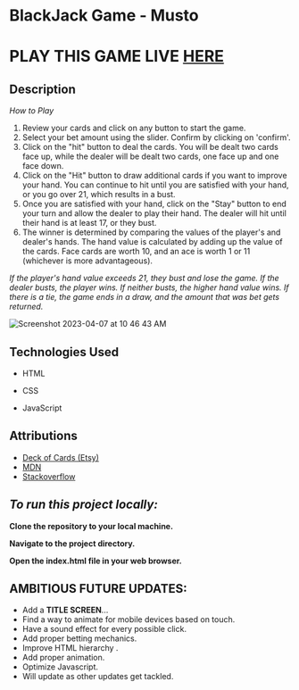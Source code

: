 # **BlackJack Game - Musto**
# **PLAY THIS GAME LIVE [HERE](https://blackjack-musto.netlify.app/)**

## Description
*How to Play*

1. Review your cards and click on any button to start the game. 
2. Select your bet amount using the slider. Confirm by clicking on 'confirm'.
3. Click on the "hit" button to deal the cards. You will be dealt two cards face up, while the dealer will be dealt two cards, one face up and one face down.
4. Click on the "Hit" button to draw additional cards if you want to improve your hand. You can continue to hit until you are satisfied with your hand, or you go over 21, which results in a bust.
5. Once you are satisfied with your hand, click on the "Stay" button to end your turn and allow the dealer to play their hand. The dealer will hit until their hand is at least 17, or they bust.
6. The winner is determined by comparing the values of the player's and dealer's hands. The hand value is calculated by adding up the value of the cards. Face cards are worth 10, and an ace is worth 1 or 11 (whichever is more advantageous). 

*If the player's hand value exceeds 21, they bust and lose the game. If the dealer busts, the player wins. If neither busts, the higher hand value wins. If there is a tie, the game ends in a draw, and the amount that was bet gets returned.*

![Screenshot 2023-04-07 at 10 46 43 AM](https://user-images.githubusercontent.com/98829614/230628483-ff084f09-bea4-49e1-ac2d-0545a45ef323.png)


## Technologies Used

- HTML

- CSS

- JavaScript

## Attributions

- [Deck of Cards (Etsy)](https://www.etsy.com/listing/1390690460/playing-card-svg-playing-card-suits-svg?click_key=4fc0fb79b96090535d5e3782bff6b1344cecefdb%3A1390690460&click_sum=3f3546e0&ref=shop_home_feat_1&pro=1&sts=1)
- [MDN](https://developer.mozilla.org/en-US/)
- [Stackoverflow](https://stackoverflow.co/)

## *To run this project locally:*
**Clone the repository to your local machine.**

**Navigate to the project directory.**

**Open the index.html file in your web browser.**

## **AMBITIOUS FUTURE UPDATES:**
- Add a **TITLE SCREEN**...
- Find a way to animate for mobile devices based on touch.
- Have a sound effect for every possible click.
- Add proper betting mechanics.
- Improve HTML hierarchy .
- Add proper animation.
- Optimize Javascript.
- Will update as other updates get tackled.
